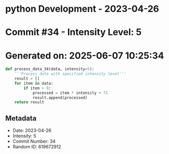 ﻿# python Development - 2023-04-26
# Commit #34 - Intensity Level: 5
# Generated on: 2025-06-07 10:25:34
```python
def process_data_34(data, intensity=5):
    '''Process data with specified intensity level'''
    result = []
    for item in data:
        if item > 0:
            processed = item * intensity + 71
            result.append(processed)
    return result
```
## Metadata
- Date: 2023-04-26
- Intensity: 5
- Commit Number: 34
- Random ID: 619672912
